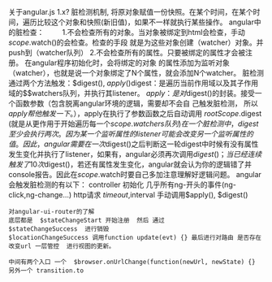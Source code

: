 关于angular.js 1.x? 
    脏检测机制,
        将原对象赋值一份快照。在某个时间，在某个时间，遍历比较这个对象和快照(新旧值)，如果不一样就执行某些操作。
    angular中的脏检查：
　　    1.不会检查所有的对象。当对象被绑定到html会检查，手动$scope.$watch()的会检查。检查的手段           就是为这些对象创建（watcher）对象。并push到（watcher队列）
        2.不会检查所有的属性。只要被绑定的属性才会被注册。 在angular程序初始化时，会将绑定的对象   的属性添加为监听对象（watcher），也就是说一个对象绑定了N个属性，就会添加N个watcher。
        脏检测通过两个方法触发：$digest(), $apply()
    　　$digest：是遍历当前作用域以及其子作用域的$$watchers队列，并执行其listener。
        $apply：是对$digest()的封装。接受一个函数参数（包含脱离angular环境的逻辑，需要却不会自         己触发脏检测， 所以$apply帮他触发一下。），$apply在执行了参数函数之后自动调用          $rootScope.$digest (就是从更作用于开始遍历每一个$scope.$$watchers队列)
    在一个脏检测中，digest至少会执行两次。
        因为某一个监听属性的listener可能会改变另一个监听属性的值。因此，angular需要在一次$digest()之后判断这一轮digest中时候有没有属性发生变化并执行了listener，如果有，angular必须再次调用$digest()；当已经连续触发了10次$digest()，若还有属性发生变化，angular就会认为你的逻辑错了并console报告。因此在$scope.$watch时要自己多加注意理解好逻辑问题。
    angular会触发脏检测的有以下：
        controller 初始化
        几乎所有ng-开头的事件(ng-click,ng-change...)
        http请求
        $timeout,$interval
        手动调用$apply(), $digest()


    对angular-ui-router的了解
    底层都是  $stateChangeStart 开始注册  然后 通过
    $stateChangeSuccess  进行销毁
    $locationChangeSuccess 调用function update(evt) {} 最后进行对路由 是否存在改变url 一层管控  进行视图的更新。

    中间有两个入口 一个  $browser.onUrlChange(function(newUrl, newState) {}
    另外一个 transition.to